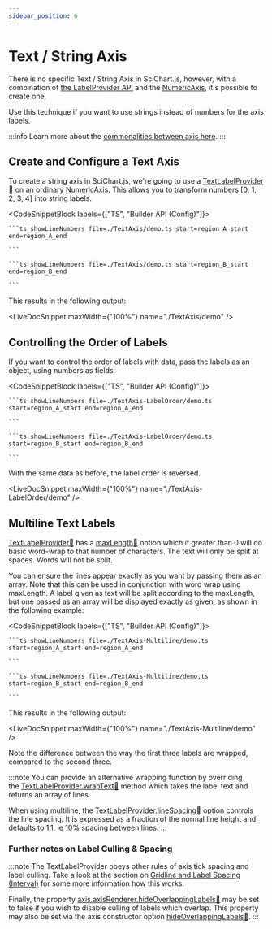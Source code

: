 ```yaml
---
sidebar_position: 6
---
```


# Text / String Axis

There is no specific Text / String Axis in SciChart.js, however, with a combination of [the LabelProvider API](/2d-charts/axis-api/axis-labels/label-provider-api-overview) and the [NumericAxis](/2d-charts/axis-api/axis-types/numeric-axis), it's possible to create one.

Use this technique if you want to use strings instead of numbers for the axis labels.

:::info
Learn more about the [commonalities between axis here](/2d-charts/axis-api/axis-types/common-axis-base-type).
:::

Create and Configure a Text Axis
--------------------------------

To create a string axis in SciChart.js, we're going to use a [TextLabelProvider:blue_book:](https://www.scichart.com/documentation/js/current/typedoc/classes/textlabelprovider.html) on an ordinary [NumericAxis](/2d-charts/axis-api/axis-types/numeric-axis). This allows you to transform numbers [0, 1, 2, 3, 4] into string labels.

<CodeSnippetBlock labels={["TS", "Builder API (Config)"]}>

    ```ts showLineNumbers file=./TextAxis/demo.ts start=region_A_start end=region_A_end
 
    ```

    ```ts showLineNumbers file=./TextAxis/demo.ts start=region_B_start end=region_B_end
 
    ```
 
</CodeSnippetBlock>

This results in the following output:

<LiveDocSnippet maxWidth={"100%"} name="./TextAxis/demo" />

Controlling the Order of Labels
-------------------------------

If you want to control the order of labels with data, pass the labels as an object, using numbers as fields:

<CodeSnippetBlock labels={["TS", "Builder API (Config)"]}>

    ```ts showLineNumbers file=./TextAxis-LabelOrder/demo.ts start=region_A_start end=region_A_end
 
    ```

    ```ts showLineNumbers file=./TextAxis-LabelOrder/demo.ts start=region_B_start end=region_B_end
 
    ```
 
</CodeSnippetBlock>

With the same data as before, the label order is reversed.

<LiveDocSnippet maxWidth={"100%"} name="./TextAxis-LabelOrder/demo" />

Multiline Text Labels
---------------------

[TextLabelProvider:blue_book:](https://www.scichart.com/documentation/js/current/typedoc/classes/textlabelprovider.html) has a [maxLength:blue_book:](https://www.scichart.com/documentation/js/current/typedoc/classes/textlabelprovider.html#maxlength) option which if greater than 0 will do basic word-wrap to that number of characters. The text will only be split at spaces. Words will not be split.

You can ensure the lines appear exactly as you want by passing them as an array. Note that this can be used in conjunction with word wrap using maxLength. A label given as text will be split according to the maxLength, but one passed as an array will be displayed exactly as given, as shown in the following example:

<CodeSnippetBlock labels={["TS", "Builder API (Config)"]}>

    ```ts showLineNumbers file=./TextAxis-Multiline/demo.ts start=region_A_start end=region_A_end
 
    ```

    ```ts showLineNumbers file=./TextAxis-Multiline/demo.ts start=region_B_start end=region_B_end
 
    ```
 
</CodeSnippetBlock>

This results in the following output:

<LiveDocSnippet maxWidth={"100%"} name="./TextAxis-Multiline/demo" />

Note the difference between the way the first three labels are wrapped, compared to the second three.

:::note
You can provide an alternative wrapping function by overriding the [TextLabelProvider.wrapText:blue_book:](https://www.scichart.com/documentation/js/current/typedoc/classes/textlabelprovider.html#wraptext) method which takes the label text and returns an array of lines.

When using multiline, the [TextLabelProvider.lineSpacing:blue_book:](https://www.scichart.com/documentation/js/current/typedoc/classes/textlabelprovider.html#linespacing) option controls the line spacing. It is expressed as a fraction of the normal line height and defaults to 1.1, ie 10% spacing between lines.
:::

### Further notes on Label Culling & Spacing

:::note
The TextLabelProvider obeys other rules of axis tick spacing and label culling. Take a look at the section on [Gridline and Label Spacing (Interval)](/2d-charts/axis-api/axis-tick-label-interval/gridline-and-label-spacing-interval) for some more information how this works.

Finally, the property [axis.axisRenderer.hideOverlappingLabels:blue_book:](https://www.scichart.com/documentation/js/current/typedoc/classes/axisrenderer.html#hideoverlappinglabels) may be set to false if you wish to disable culling of labels which overlap. This property may also be set via the axis constructor option [hideOverlappingLabels:blue_book:](https://www.scichart.com/documentation/js/current/typedoc/interfaces/iaxisbase2doptions.html#hideoverlappinglabels).
:::
